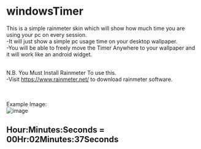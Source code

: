 # windowsTimer
This is a simple rainmeter skin which will show how much time you are using your pc on every session.<br>
-It will just show a simple pc usage time on your desktop wallpaper.<br>
-You will be able to freely move the Timer Anywhere to your wallpaper and it will work like an android widget.<br><br>

N.B. You Must Install Rainmeter To use this.<br>
-Visit https://www.rainmeter.net/ to download rainmeter software.<br><br><br>


Example Image:<br>
![image](https://github.com/Low-Functioning/windowsTimer/assets/167907446/ddb835ca-184b-4ad0-b417-6b66d001e9d2)
<h2>Hour:Minutes:Seconds = 00Hr:02Minutes:37Seconds </h2> 
